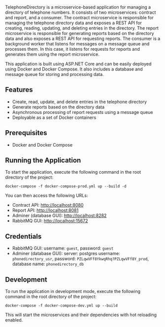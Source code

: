 
TelephoneDirectory is a microservice-based application for managing a directory of telephone numbers. It consists of two microservices: contract and report, and a consumer. The contract microservice is responsible for managing the telephone directory data and exposes a REST API for creating, reading, updating, and deleting entries in the directory. The report microservice is responsible for generating reports based on the directory data and also exposes a REST API for requesting reports. The consumer is a background worker that listens for messages on a message queue and processes them. In this case, it listens for requests for reports and generates them using the report microservice.

This application is built using ASP.NET Core and can be easily deployed using Docker and Docker Compose. It also includes a database and message queue for storing and processing data.

## Features

-   Create, read, update, and delete entries in the telephone directory
-   Generate reports based on the directory data
-   Asynchronous processing of report requests using a message queue
-   Deployable as a set of Docker containers

## Prerequisites

-   Docker and Docker Compose

## Running the Application

To start the application, execute the following command in the root directory of the project:

`docker-compose -f docker-compose-prod.yml up --build -d` 

You can then access the following URLs:

-   Contract API: [http://localhost:8080](http://localhost:8080/)
-   Report API: [http://localhost:8081](http://localhost:8081/)
-   Adminer (database GUI): [http://localhost:8282](http://localhost:8282/)
-   RabbitMQ GUI: [http://localhost:15672](http://localhost:15672/)

## Credentials

-   RabbitMQ GUI: username: `guest`, password: `guest`
-   Adminer (database GUI): server: postgres username: `phonedirectory_usr`, password: `PZLqwVFf8YkwqRhq?PZLqwVFf8Y_prod`, database name: `phonedirectory_db`

## Development

To run the application in development mode, execute the following command in the root directory of the project:


`docker-compose -f docker-compose-dev.yml up --build` 

This will start the microservices and their dependencies with hot reloading enabled.
